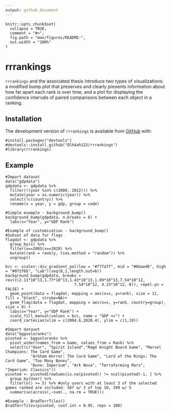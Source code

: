 ```yaml
---
output: github_document
---
```


<!-- README.md is generated from README.Rmd. Please edit that file -->

<!-- You'll still need to render `README.Rmd` regularly, to keep `README.md` up-to-date. `devtools::build_readme()` is handy for this.  -->

```{r, include = FALSE}
knitr::opts_chunk$set(
  collapse = TRUE,
  comment = "#>",
  fig.path = "man/figures/README-",
  out.width = "100%"
)
```

# rrrankings

<!-- badges: start -->
<!-- badges: end -->

`rrrankings` and the associated thesis introduce two types of visualizations: a modified bump plot that preserves and clearly presents information about how far apart each rank is over time, and a plot for displaying the confidence intervals of paired comparisons between each object in a ranking.

## Installation

The development version of `rrrankings` is available from [GitHub](https://github.com/) with:

```{r}
#install.packages("devtools")
#devtools::install_github("QlhAah123/rrrankings")
#library(rrrankings)
```
## Example


```{r examples, message= FALSE}
#Import dataset
data("gdpdata")
gdpdata <- gdpdata %>%
  filter(!(year %in% c(2000, 2022))) %>%
  mutate(year = as.numeric(year)) %>%
  select(!c(country)) %>%
  rename(x = year, y = gdp, group = code)

#Simple example - background_bump()
background_bump(gdpdata, n.breaks = 6) +
  labs(x="Year", y="GDP Rank")

#Example of customization - background_bump()
#Subset of data for flags
flagdat <- gdpdata %>%
  group_by(x) %>%
  filter(x==2005|x==2020) %>%
  mutate(rank = rank(y, ties.method = "random")) %>%
  ungroup()

bcc <- scales::div_gradient_pal(low = "#f7faff", mid = "#6baed6", high = "#072f6b", "Lab")(seq(0,1,length.out=6))
background_bump(gdpdata, breaks = rev(c(2.11*10^13,1.77*10^13,1.43*10^13,1.09*10^13,7.54*10^12,
                              7.54*10^12, 4.15*10^12, 0)), repel.yn = FALSE) +
  geom_point(data = flagdat, mapping = aes(x=x, y=rank), size = 11,  fill = "black", stroke=NA)+
  geom_flag(data = flagdat, mapping = aes(x=x, y=rank, country=group), size = 8) +
  labs(x="Year", y="GDP Rank") +
  scale_fill_manual(values = bcc, name = "GDP <=") + 
  coord_cartesian(xlim = c(2004.6,2020.4), ylim = c(1,10))

#Import dataset
data("bggsoloranks")
pivoted <- bggsoloranks %>%
  pivot_wider(names_from = Game, values_from = Rank) %>%
  select(c("User", "Spirit Island","Mage Knight Board Game", "Marvel Champions: The Card Game",
           "Arkham Horror: The Card Game", "Lord of the Rings: The Card Game", "Too Many Bones",
           "Dune: Imperium", "Ark Nova", "Terraforming Mars", "Imperium: Classics")) 
pivoted <- pivoted[rowSums(is.na(pivoted)) != ncol(pivoted)-1, ] %>%
  group_by(User) %>%
  filter(n() >= 5) %>% #only users with at least 3 of the selected games ranked are included. 567 w/ 3 of top 10, 199 w/ 5
  summarise(across(,~sum(., na.rm = TRUE)))

#Example - BradTerrTiles()
BradTerrTiles(pivoted, conf.int = 0.95, reps = 100)

```